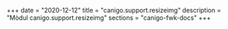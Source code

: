 +++
date        = "2020-12-12"
title       = "canigo.support.resizeimg"
description = "Mòdul canigo.support.resizeimg"
sections    = "canigo-fwk-docs"
+++